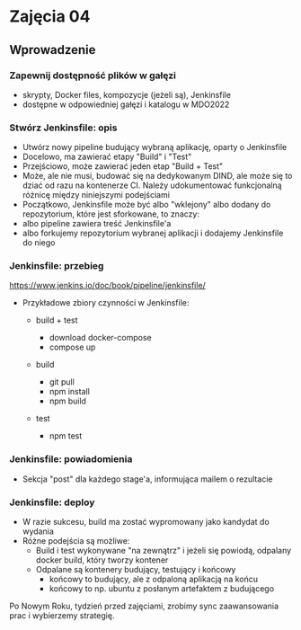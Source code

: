 # Zajęcia 04

## Wprowadzenie 

### Zapewnij dostępność plików w gałęzi
 * skrypty, Docker files, kompozycje (jeżeli są), Jenkinsfile
 * dostępne w odpowiedniej gałęzi i katalogu w MDO2022
 
### Stwórz Jenkinsfile: opis
 * Utwórz nowy pipeline budujący wybraną aplikację, oparty o Jenkinsfile
 * Docelowo, ma zawierać etapy "Build" i "Test"
 * Przejściowo, może zawierać jeden etap "Build + Test"
 * Może, ale nie musi, budować się na dedykowanym DIND, ale może się to dziać od razu na kontenerze CI. Należy udokumentować funkcjonalną różnicę między niniejszymi podejściami
 * Początkowo, Jenkinsfile może być albo "wklejony" albo dodany do repozytorium, które jest sforkowane, to znaczy:
  * albo pipeline zawiera treść Jenkinsfile'a
  * albo forkujemy repozytorium wybranej aplikacji i dodajemy Jenkinsfile do niego 
 
### Jenkinsfile: przebieg
https://www.jenkins.io/doc/book/pipeline/jenkinsfile/
* Przykładowe zbiory czynności w Jenkinsfile:
  * build + test
    * download docker-compose
	* compose up
	
  * build
    * git pull
	* npm install
	* npm build
  * test
    * npm test
	
### Jenkinsfile: powiadomienia
  * Sekcja "post" dla każdego stage'a, informująca mailem o rezultacie
  
### Jenkinsfile: deploy
 * W razie sukcesu, build ma zostać wypromowany jako kandydat do wydania
 * Różne podejścia są możliwe:
   * Build i test wykonywane "na zewnątrz" i jeżeli się powiodą, odpalany docker build, który tworzy kontener 
   * Odpalane są kontenery budujący, testujący i końcowy
     * końcowy to budujący, ale z odpaloną aplikacją na końcu
	 * końcowy to np. ubuntu z posłanym artefaktem z budującego
	 
Po Nowym Roku, tydzień przed zajęciami, zrobimy sync zaawansowania prac i wybierzemy strategię.
